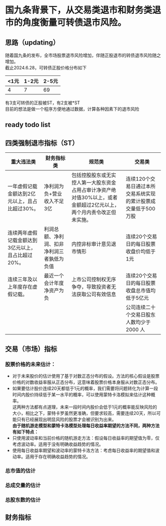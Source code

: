 # 国九条背景下，从交易类退市和财务类退市的角度衡量可转债退市风险。

## 思路（updating）

随着国九条的发布，全市场股票退市风险增加，伴随正股退市的转债退市风险随之增加。\
截止2024.6.28，可转债正股价格分布如下

<1元  | 1-2元  | 2-5元
 ---- | ----- | ------  
  4 | 7 | 69 
 
有3支可转债的正股被ST，有2支被*ST\
目前的想法是做一个程序方便地通过数据，计算各种因素下的退市风险

## ready todo list

## 四类强制退市指标（ST）

| 重大违法类     | 财务指标类     | 规范类     | 交易类     |
|---------|---------|---------|---------|
| 一年虚假记载金额达到2亿元以上，且占比超过30%。   |  净利润为负+营业收入不足3亿  | 包括控股股东或无实控人第一大股东资金占用占审计净资产绝对值30%以上，或者金额超过2亿元以上，两个月内责令改正但未实施。  | 连续120个交易日通过本所交易系统实现的累计股票成交量低于500万股   |
| 连续两年虚假记载金额达到3亿元以上，且占比超过20%。  | 利润总额、净利润、扣非净利润三者孰低为负值   | 内控非标审计意见退市情形  | 连续20个交易日的每日股票收盘价均低于1元  |
| 连续三年及以上年度存在虚假记载。   |最近一个会计年度净资产为负 | 上市公司控制权无序争夺，导致投资者无法获取公司有效信息  | 连续20个交易日的每日股票收盘总市值均低于5亿元  |
|  |  |   | 公司连续二十个交易日股东人数均少于 2000 人  |


## 交易（市场）指标
### 股票价格的未来估计：
- 对于未来股价的估计使用了基于对数正态分布的假设。方法的核心假设是股票价格的对数收益率服从正态分布，这意味着股票价格本身服从对数正态分布。
- 如果要估计股价连续20天都低于1元的概率，我们需要将问题转化为计算一段时间内股价持续低于某一水平的概率，可以使用蒙特卡洛模拟来估计这种概率。\
这两种方法都有点道理，未来一段时间内股价会低于1元的概率能反映风险的大小，相比之下，蒙特卡罗虽然更准确，但要求较高，需要连续20天，所以可能只有已经展现出明显风险的股票才会被识别为出来。\
**由于随机游走模型和蒙特卡洛模型处理每日收益率期望的方法不同，两种方法有如下特点：**
- 只使用波动率和当前价格的随机游走方法：假设每日收益率的期望值为零，仅考虑波动率。适用于没有明确收益趋势的情况。
- 使用每日收益率期望和波动率的蒙特卡洛方法：考虑每日收益率的期望值和波动率。适用于存在明确收益趋势的情况。


### 总市值的估计
### 总成交量的估计
### 总股东数的估计



## 财务指标


##


##

